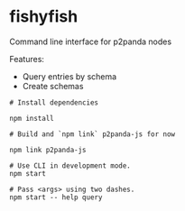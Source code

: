 # fishyfish

Command line interface for p2panda nodes

Features:

- Query entries by schema
- Create schemas

```
# Install dependencies

npm install

# Build and `npm link` p2panda-js for now

npm link p2panda-js

# Use CLI in development mode.
npm start

# Pass <args> using two dashes.
npm start -- help query
```
